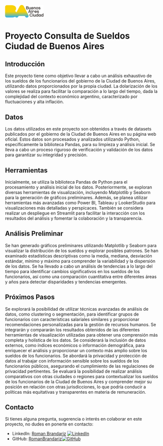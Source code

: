 ﻿<img src="Imagenes/Logotipo_de_la_Ciudad_de_Buenos_Aires.svg.png" alt="Logotipo de la Ciudad de Buenos Aires" width="25%">

 
# Proyecto Consulta de Sueldos Ciudad de Buenos Aires

## Introducción

Este proyecto tiene como objetivo llevar a cabo un análisis exhaustivo de los sueldos de los funcionarios del gobierno de la Ciudad de Buenos Aires, utilizando datos proporcionados por la propia ciudad. La dolarización de los valores se realiza para facilitar la comparación a lo largo del tiempo, dada la complejidad del contexto económico argentino, caracterizado por fluctuaciones y alta inflación.

## Datos

Los datos utilizados en este proyecto son obtenidos a través de datasets publicados por el gobierno de la Ciudad de Buenos Aires en su página web oficial. Estos datos son procesados y analizados utilizando Python, específicamente la biblioteca Pandas, para su limpieza y análisis inicial. Se lleva a cabo un proceso riguroso de verificación y validación de los datos para garantizar su integridad y precisión.
## Herramientas
Inicialmente, se utiliza la biblioteca Pandas de Python para el procesamiento y análisis inicial de los datos. Posteriormente, se exploran diversas herramientas de visualización, incluyendo Matplotlib y Seaborn para la generación de gráficos preliminares. Además, se planea utilizar herramientas más avanzadas como Power BI, Tableau y LookerStudio para visualizaciones más detalladas y perspicaces. También se considera realizar un despliegue en Streamlit para facilitar la interacción con los resultados del análisis y fomentar la colaboración y la transparencia.

## Análisis Preliminar

Se han generado gráficos preliminares utilizando Matplotlib y Seaborn para visualizar la distribución de los sueldos y explorar posibles patrones. Se han examinado estadísticas descriptivas como la media, mediana, desviación estándar, mínimo y máximo para comprender la variabilidad y la dispersión de los datos. Se ha llevado a cabo un análisis de tendencias a lo largo del tiempo para identificar cambios significativos en los sueldos de los funcionarios, así como una comparación cuantitativa entre diferentes áreas y años para detectar disparidades y tendencias emergentes.

## Próximos Pasos

Se explorará la posibilidad de utilizar técnicas avanzadas de análisis de datos, como clustering o segmentación, para identificar grupos de funcionarios con características salariales similares y proporcionar recomendaciones personalizadas para la gestión de recursos humanos. Se integrarán y compararán los resultados obtenidos de las diferentes herramientas de visualización utilizadas para obtener una comprensión más completa y holística de los datos. Se considerará la inclusión de datos externos, como índices económicos o información demográfica, para enriquecer el análisis y proporcionar un contexto más amplio sobre los sueldos de los funcionarios. Se abordará la privacidad y protección de datos al trabajar con información sensible sobre los sueldos de los funcionarios públicos, asegurando el cumplimiento de las regulaciones de privacidad pertinentes. Se evaluará la posibilidad de realizar análisis comparativos con otras ciudades o regiones para contextualizar los sueldos de los funcionarios de la Ciudad de Buenos Aires y comprender mejor su posición en relación con otras jurisdicciones, lo que podría conducir a políticas más equitativas y transparentes en materia de remuneración.

## Contacto

Si tienes alguna pregunta, sugerencia o interés en colaborar en este proyecto, no dudes en ponerte en contacto:
- LinkedIn: [Roman Brandariz](https://www.linkedin.com/in/romanbrandariz/) 
[![LinkedIn](https://img.shields.io/badge/-LinkedIn-blue?style=flat-square&logo=Linkedin&logoColor=white)](https://www.linkedin.com/in/romanbrandariz/) 
- GitHub: [RomanBrandariz](https://github.com/RomanBrandariz)[![GitHub](https://img.shields.io/badge/-GitHub-black?style=flat-square&logo=GitHub)](https://github.com/RomanBrandariz)


